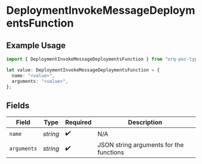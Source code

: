 # DeploymentInvokeMessageDeploymentsFunction

## Example Usage

```typescript
import { DeploymentInvokeMessageDeploymentsFunction } from "orq-poc-typescript/models/operations";

let value: DeploymentInvokeMessageDeploymentsFunction = {
  name: "<value>",
  arguments: "<value>",
};
```

## Fields

| Field                                   | Type                                    | Required                                | Description                             |
| --------------------------------------- | --------------------------------------- | --------------------------------------- | --------------------------------------- |
| `name`                                  | *string*                                | :heavy_check_mark:                      | N/A                                     |
| `arguments`                             | *string*                                | :heavy_check_mark:                      | JSON string arguments for the functions |